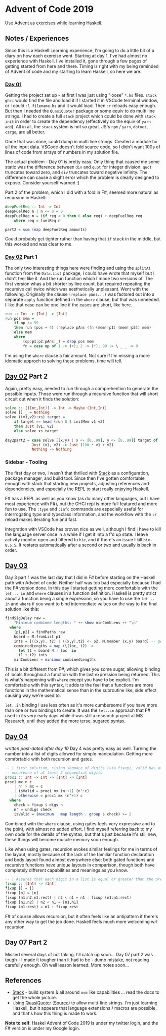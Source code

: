 # Advent of Code 2019
Use Advent as exercises while learning Haskell.

## Notes / Experiences
Since this is a Haskell Learning experience, I'm going to do a little bit of a diary on how each exercise went. Starting at day 1, I've had almost no experience with Haskell. I've installed it, gone through a few pages of getting started from here and there. Timing is right with my being reminded of Advent of code and my starting to learn Haskell, so here we are.

### [Day 01](https://adventofcode.com/2019/day/1)
Getting the project set up - at first I was just using "loose" `*.hs` files. `stack ghci` would find the file and load it if I started it in VSCode terminal window, or I could `:l filename.hs` and it would load. Then `:r` reloads easy enough. But then I needed the `QuasiQuoter` package or some equiv to do multi line strings. I had to create a full `stack` project which could be done with `stack init` in order to create the dependency (effectively do the equiv of `yarn add`). All in all, the `stack` system is not so great. JS's `npm` / `yarn`, `dotnet`, `cargo`, are all better.

Once that was done, could dump in multi line strings. Created a module for all the input data. VSCode doesn't fold source code, so I didn't want 100s of lines of code from arrays of numbers in my solution file.

The actual problem - Day 01 is pretty easy. Only thing that caused me some static was the difference between `div` and `quot` for integer division. `quot` truncates toward zero, and `div` truncates toward negative infinity. The difference can cause a slight error which the problem is clearly designed to expose. Consider yourself warned :)

Part 2 of the problem, which I did with a fold in F#, seemed more natural as recursion in Haskell:

```Haskell
deepFuelReq :: Int -> Int
deepFuelReq n | n <= 0 = 0
deepFuelReq n = (if req < 0 then 0 else req) + deepFuelReq req
    where req = fuelReq n

part2 = sum (map deepFuelReq amounts)
```
Could probably get tighter rather than having that `if` stuck in the middle, but this worked and was clear to me.

### [Day 02](https://adventofcode.com/2019/day/2) Part 1
The only two interesting things here were finding and using the `splitAt` function from the `Data.List` package, I could have wrote that myself but I didn't feel like it. And the run function which I made two versions of. The first version whas a bit shorter by line count, but required repeating the recursive call twice which was aesthetically unpleasant. Went with the following. Originally the clause `(replace pAns...)` was factored out into a separate `apply` function defined in the `where` clause, but that was unneeded. I like that case can be one line if the cases are short, like here.

```Haskell
run :: Int -> [Int] -> [Int]
run pos mem =
    if op /= 99 
    then run (pos + 4) (replace pAns (fn (mem!!p1) (mem!!p2)) mem) 
    else mem
    where
        (op:p1:p2:pAns:_) = drop pos mem
        fn = case op of 1 -> (+); 2 -> (*); 99 -> \ _ _ -> 0
```
I'm using the `where` clause a fair amount. Not sure if I'm missing a more idomatic approch to solving these problems, time will tell.

## [Day 02](https://adventofcode.com/2019/day/2) Part 2
Again, pretty easy, needed to run through a comprehention to generate the possible inputs. Those were
run through a recursive function that will short circuit out when it finds the solution:

```Haskell
solve :: [(Int,Int)] -> Int -> Maybe (Int,Int)
solve [] _ = Nothing
solve ((v1,v2):xs) target =
    if target == head (run 0 $ initMem v1 v2)
    then Just (v1, v2)
    else solve xs target
    
day2part2 = case solve [(x,y) | x <- [0..99], y <- [0..99]] target of
            Just (v1, v2) -> Just (100 * v1 + v2)
            Nothing -> Nothing
```

### Sidebar - Tooling
The first day or two, I wasn't that thrilled with [Stack](https://docs.haskellstack.org/en/stable/GUIDE) as a configuration, package manager, and build tool. Since then I've gotten comfortable enough with stack that starting new projects, adjusting references and dependencies, and especially the REPL to start really enjoying Haskell.

F# has a REPL as well as you know (as do many other languages, but I have most experience with F#), but the GHCI repl is more full featured and more fun to use. The `:type` and `:info` commands are especially useful for interrogating type and typeclass information, and the workflow with the `:r` reload makes iterating fun and fast.

Integration with VSCode has proven nice as well, although I find I have to kill the language server once in a while if I get it into a f'd up state. I leave activity monitor open and filtered to `hie`, and if there's an issue I kill `hie-8.6.5`. It restarts automatically after a second or two and usually is back in order.

## [Day 03](https://adventofcode.com/2019/day/3)

Day 3 part 1 was the last day that I did in F# before starting on the Haskell path with Advent of code. Neither half was too bad especially because I had the F# version done. In this day I started getting more comfortable with the `let .. in` and `where` clauses in a function definition. Haskell is pretty strict about a function being a single expression, so you have to use the `let .. in` and `where` if you want to bind intermediate values on the way to the final solution like this:

```Haskell
findSigDelay raw =
    "Minimum combined lengths: " ++ show minCombLens ++ "\n"
  where
    [p1,p2] = findPaths raw
    board = M.fromList p1
    ints = [((x,y), t2) | ((x,y),t2) <- p2, M.member (x,y) board] -- gets you the intersections and p2 distances
    combinedLengths = map (\(loc, t2) -> 
      let t1 = board M.! loc  in
      t1 + t2) ints
    minCombLens = minimum combinedLengths
```

This is a bit different from F#, which gives you some sugar, allowing binding of locals throughout a function with the last expression being returned. This is what's happening with `where` except you have to be explicit. I'm comfortable with this syntax, it adds to the feel that a functions are more functions in the mathematical sense than in the subroutine like, side effect causing way we're used to.

`let..in` binding I use less often as it's more cumbersome if you have more than one or two bindings to create. It was the `let..in` approach that F# used in its very early days while it was still a research project at MS Research, until they added the more terse, sugared syntax.

## [Day 04](https://adventofcode.com/2019/day/4)
*written post-dated after day 10*
Day 4 was pretty easy as well. Turning the number into a list of digits allowed for simple manipulation. Getting more comfortable with both recursion and gates. 

```Haskell
-- | first solution, rising sequnce of digits (via fixup), valid has at least one
-- occurence of at least 2 sequential digits
proc1 :: Int -> Int -> [Int] -> [Int]
proc1 mx n c
    | n' > mx = c
    | isValid = proc1 mx (n'+1) (n':c)
    | otherwise = proc1 mx (n'+1) c
  where
    check = fixup $ digs n
    n' = undigs check
    isValid = (maximum . map length . group $ check) >= 2
```
Combined with the `where` clause, using gates feels very expressive and to the point, with almost no added effort. I find myself referring back to my own code for the details of the syntax, but that's just because it's still new; these things will become muscle memory soon enough.

Like when using gates, recursion evokes similar feelings for me in terms of the layout, mostly because of the lack of the familiar function declaration and body layout found almost everywhere else; both gated functions and recursive functions have unique layouts in comparison, though both have completely different capabilities and meanings as you know.

```Haskell
-- | Assures that each digit in a list is equal or greater than the previous
fixup :: [Int] -> [Int]
fixup [] = []
fixup [n] = [n]
fixup (n1:n2:n3:rest) | n2 < n1 = n1 : fixup (n1:n1:rest)
fixup [n1,n2] | n2 < n1 = [n1,n1] 
fixup (n1:rest) = n1 : fixup rest
```


F# of course allows recursion, but it often feels like an antipattern if there's any other way to get the job done. Haskell feels much more welcoming wrt recursion.

## Day 07 Part 2
Missed several days of not taking. I'll catch up soon...
Day 07 part 2 was tough - I made it tougher than it had to be - dumb mistake, not reading carefully enough. Oh well lesson learned. More notes soon...

## References
* [Stack](https://docs.haskellstack.org/en/stable/GUIDE) - build system & all around `nvm` like capabilities ... read the docs to get the whole picture.
* Using [QuasiQuoter](http://hackage.haskell.org/package/string-qq) ([Source](git://github.com/audreyt/string-qq)) to allow multi-line strings. I'm just learning Haskell, but it appears that language extensions / macros are possible, and that's how this thing is made to work.

**Note to self**: Haskel Advent of Code 2019 is under my twitter login, and the F# version is under my Google login.